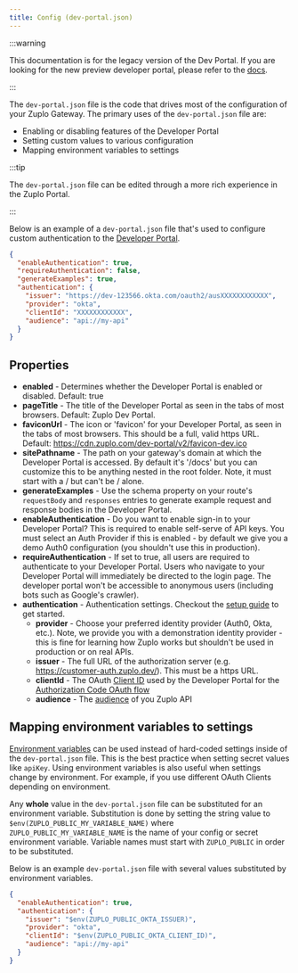 ```yaml
---
title: Config (dev-portal.json)
---
```


:::warning

This documentation is for the legacy version of the Dev Portal. If you are
looking for the new preview developer portal, please refer to the
[docs](/docs/dev-portal).

:::

The `dev-portal.json` file is the code that drives most of the configuration of
your Zuplo Gateway. The primary uses of the `dev-portal.json` file are:

- Enabling or disabling features of the Developer Portal
- Setting custom values to various configuration
- Mapping environment variables to settings

:::tip

The `dev-portal.json` file can be edited through a more rich experience in the
Zuplo Portal.

:::

Below is an example of a `dev-portal.json` file that's used to configure custom
authentication to the [Developer Portal](./developer-portal.md).

```json
{
  "enableAuthentication": true,
  "requireAuthentication": false,
  "generateExamples": true,
  "authentication": {
    "issuer": "https://dev-123566.okta.com/oauth2/ausXXXXXXXXXXXX",
    "provider": "okta",
    "clientId": "XXXXXXXXXXXX",
    "audience": "api://my-api"
  }
}
```

## Properties

- **enabled** - Determines whether the Developer Portal is enabled or disabled.
  Default: true
- **pageTitle** - The title of the Developer Portal as seen in the tabs of most
  browsers. Default: Zuplo Dev Portal.
- **faviconUrl** - The icon or 'favicon' for your Developer Portal, as seen in
  the tabs of most browsers. This should be a full, valid https URL. Default:
  https://cdn.zuplo.com/dev-portal/v2/favicon-dev.ico
- **sitePathname** - The path on your gateway's domain at which the Developer
  Portal is accessed. By default it's '/docs' but you can customize this to be
  anything nested in the root folder. Note, it must start with a / but can't be
  / alone.
- **generateExamples** - Use the schema property on your route's `requestBody`
  and `responses` entries to generate example request and response bodies in the
  Developer Portal.
- **enableAuthentication** - Do you want to enable sign-in to your Developer
  Portal? This is required to enable self-serve of API keys. You must select an
  Auth Provider if this is enabled - by default we give you a demo Auth0
  configuration (you shouldn't use this in production).
- **requireAuthentication** - If set to true, all users are required to
  authenticate to your Developer Portal. Users who navigate to your Developer
  Portal will immediately be directed to the login page. The developer portal
  won't be accessible to anonymous users (including bots such as Google's
  crawler).
- **authentication** - Authentication settings. Checkout the
  [setup guide](./dev-portal-auth.md) to get started.
  - **provider** - Choose your preferred identity provider (Auth0, Okta, etc.).
    Note, we provide you with a demonstration identity provider - this is fine
    for learning how Zuplo works but shouldn't be used in production or on real
    APIs.
  - **issuer** - The full URL of the authorization server (e.g.
    https://customer-auth.zuplo.dev/). This must be a https URL.
  - **clientId** - The OAuth
    [Client ID](https://auth0.com/docs/glossary#A:~:text=about%20an%20entity.-,Client%20ID,-Identification%20value%20assigned)
    used by the Developer Portal for the
    [Authorization Code OAuth flow](https://auth0.com/docs/get-started/authentication-and-authorization-flow/authorization-code-flow-with-proof-key-for-code-exchange-pkce)
  - **audience** - The
    [audience](https://auth0.com/docs/glossary#A:~:text=.-,Audience,-Unique%20identifier%20of)
    of you Zuplo API

## Mapping environment variables to settings

[Environment variables](./environment-variables.md) can be used instead of
hard-coded settings inside of the `dev-portal.json` file. This is the best
practice when setting secret values like `apiKey`. Using environment variables
is also useful when settings change by environment. For example, if you use
different OAuth Clients depending on environment.

Any **whole** value in the `dev-portal.json` file can be substituted for an
environment variable. Substitution is done by setting the string value to
`$env(ZUPLO_PUBLIC_MY_VARIABLE_NAME)` where `ZUPLO_PUBLIC_MY_VARIABLE_NAME` is
the name of your config or secret environment variable. Variable names must
start with `ZUPLO_PUBLIC` in order to be substituted.

Below is an example `dev-portal.json` file with several values substituted by
environment variables.

```json
{
  "enableAuthentication": true,
  "authentication": {
    "issuer": "$env(ZUPLO_PUBLIC_OKTA_ISSUER)",
    "provider": "okta",
    "clientId": "$env(ZUPLO_PUBLIC_OKTA_CLIENT_ID)",
    "audience": "api://my-api"
  }
}
```
